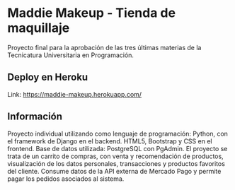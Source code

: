 # Maddie Makeup - Tienda de maquillaje
Proyecto final para la aprobación de las tres últimas materias de la Tecnicatura Universitaria en Programación.

## Deploy en Heroku
Link: https://maddie-makeup.herokuapp.com/

## Información

Proyecto individual utilizando como lenguaje de programación: Python, con el framework de Django en el backend. HTML5, Bootstrap y CSS en el frontend. Base de datos utilizada: PostgreSQL con PgAdmin.
El proyecto se trata de un carrito de compras, con venta y recomendación de productos, visualización de los datos personales, transacciones y productos favoritos del cliente.
Consume datos de la API externa de Mercado Pago y permite pagar los pedidos asociados al sistema.




